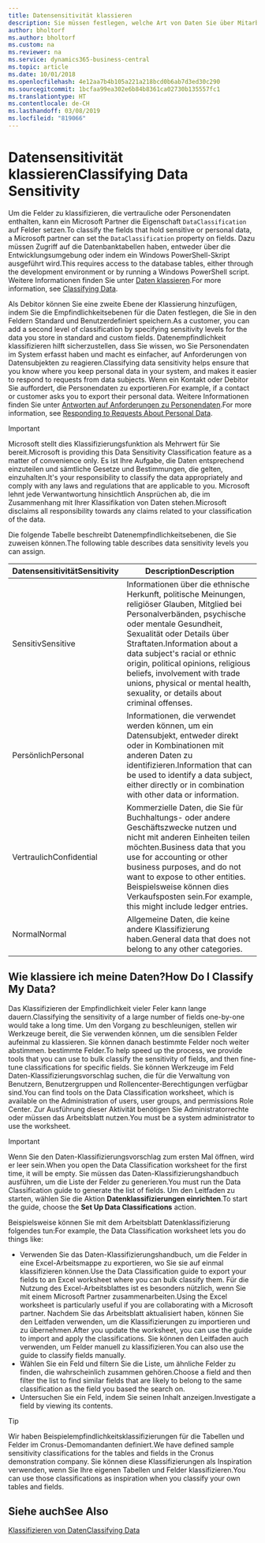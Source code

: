 ```yaml
---
title: Datensensitivität klassieren
description: Sie müssen festlegen, welche Art von Daten Sie über Mitarbeiter speichern, sodass Sie sich auf Datensubjektanforderungen reagieren können.
author: bholtorf
ms.author: bholtorf
ms.custom: na
ms.reviewer: na
ms.service: dynamics365-business-central
ms.topic: article
ms.date: 10/01/2018
ms.openlocfilehash: 4e12aa7b4b105a221a218bcd0b6ab7d3ed30c290
ms.sourcegitcommit: 1bcfaa99ea302e6b84b8361ca02730b135557fc1
ms.translationtype: HT
ms.contentlocale: de-CH
ms.lasthandoff: 03/08/2019
ms.locfileid: "819066"
---
```

# <a name="classifying-data-sensitivity"></a><span data-ttu-id="dfb50-103">Datensensitivität klassieren</span><span class="sxs-lookup"><span data-stu-id="dfb50-103">Classifying Data Sensitivity</span></span>
<span data-ttu-id="dfb50-104">Um die Felder zu klassifizieren, die vertrauliche oder Personendaten enthalten, kann ein Microsoft Partner die Eigenschaft ```DataClassification``` auf Felder setzen.</span><span class="sxs-lookup"><span data-stu-id="dfb50-104">To classify the fields that hold sensitive or personal data, a Microsoft partner can set the ```DataClassification``` property on fields.</span></span> <span data-ttu-id="dfb50-105">Dazu müssen Zugriff auf die Datenbanktabellen haben, entweder über die Entwicklungsumgebung oder indem ein Windows PowerShell-Skript ausgeführt wird.</span><span class="sxs-lookup"><span data-stu-id="dfb50-105">This requires access to the database tables, either through the development environment or by running a Windows PowerShell script.</span></span> <span data-ttu-id="dfb50-106">Weitere Informationen finden Sie unter [Daten klassieren](https://docs.microsoft.com/en-us/dynamics-nav/classifying-data).</span><span class="sxs-lookup"><span data-stu-id="dfb50-106">For more information, see [Classifying Data](https://docs.microsoft.com/en-us/dynamics-nav/classifying-data).</span></span>  

<span data-ttu-id="dfb50-107">Als Debitor können Sie eine zweite Ebene der Klassierung hinzufügen, indem Sie die Empfindlichkeitsebenen für die Daten festlegen, die Sie in den Feldern Standard und Benutzerdefiniert speichern.</span><span class="sxs-lookup"><span data-stu-id="dfb50-107">As a customer, you can add a second level of classification by specifying sensitivity levels for the data you store in standard and custom fields.</span></span> <span data-ttu-id="dfb50-108">Datenempfindlichkeit klassifizieren hilft sicherzustellen, dass Sie wissen, wo Sie Personendaten im System erfasst haben und macht es einfacher, auf Anforderungen von Datensubjekten zu reagieren.</span><span class="sxs-lookup"><span data-stu-id="dfb50-108">Classifying data sensitivity helps ensure that you know where you keep personal data in your system, and makes it easier to respond to requests from data subjects.</span></span> <span data-ttu-id="dfb50-109">Wenn ein Kontakt oder Debitor Sie auffordert, die Personendaten zu exportieren.</span><span class="sxs-lookup"><span data-stu-id="dfb50-109">For example, if a contact or customer asks you to export their personal data.</span></span> <span data-ttu-id="dfb50-110">Weitere Informationen finden Sie unter [Antworten auf Anforderungen zu Personendaten](admin-responding-to-requests-about-personal-data.md).</span><span class="sxs-lookup"><span data-stu-id="dfb50-110">For more information, see [Responding to Requests About Personal Data](admin-responding-to-requests-about-personal-data.md).</span></span>

> [!Important]
> <span data-ttu-id="dfb50-111">Microsoft stellt dies Klassifizierungsfunktion als Mehrwert für Sie bereit.</span><span class="sxs-lookup"><span data-stu-id="dfb50-111">Microsoft is providing this Data Sensitivity Classification feature as a matter of convenience only.</span></span> <span data-ttu-id="dfb50-112">Es ist Ihre Aufgabe, die Daten entsprechend einzuteilen und sämtliche Gesetze und Bestimmungen, die gelten, einzuhalten.</span><span class="sxs-lookup"><span data-stu-id="dfb50-112">It's your responsibility to classify the data appropriately and comply with any laws and regulations that are applicable to you.</span></span> <span data-ttu-id="dfb50-113">Microsoft lehnt jede Verwantwortung hinsichtlich Ansprüchen ab, die im Zusammenhang mit Ihrer Klassifikation von Daten stehen.</span><span class="sxs-lookup"><span data-stu-id="dfb50-113">Microsoft disclaims all responsibility towards any claims related to your classification of the data.</span></span>  

<span data-ttu-id="dfb50-114">Die folgende Tabelle beschreibt Datenempfindlichkeitsebenen, die Sie zuweisen können.</span><span class="sxs-lookup"><span data-stu-id="dfb50-114">The following table describes data sensitivity levels you can assign.</span></span>

|<span data-ttu-id="dfb50-115">Datensensitivität</span><span class="sxs-lookup"><span data-stu-id="dfb50-115">Sensitivity</span></span>|<span data-ttu-id="dfb50-116">Description</span><span class="sxs-lookup"><span data-stu-id="dfb50-116">Description</span></span>|
|----|----|
|<span data-ttu-id="dfb50-117">Sensitiv</span><span class="sxs-lookup"><span data-stu-id="dfb50-117">Sensitive</span></span> | <span data-ttu-id="dfb50-118">Informationen über die ethnische Herkunft, politische Meinungen, religiöser Glauben, Mitglied bei Personalverbänden, psychische oder mentale Gesundheit, Sexualität oder Details über Straftaten.</span><span class="sxs-lookup"><span data-stu-id="dfb50-118">Information about a data subject's racial or ethnic origin, political opinions, religious beliefs, involvement with trade unions, physical or mental health, sexuality, or details about criminal offenses.</span></span> |
|<span data-ttu-id="dfb50-119">Persönlich</span><span class="sxs-lookup"><span data-stu-id="dfb50-119">Personal</span></span> | <span data-ttu-id="dfb50-120">Informationen, die verwendet werden können, um ein Datensubjekt, entweder direkt oder in Kombinationen mit anderen Daten zu identifizieren.</span><span class="sxs-lookup"><span data-stu-id="dfb50-120">Information that can be used to identify a data subject, either directly or in combination with other data or information.</span></span>|
|<span data-ttu-id="dfb50-121">Vertraulich</span><span class="sxs-lookup"><span data-stu-id="dfb50-121">Confidential</span></span> | <span data-ttu-id="dfb50-122">Kommerzielle Daten, die Sie für Buchhaltungs- oder andere Geschäftszwecke nutzen und nicht mit anderen Einheiten teilen möchten.</span><span class="sxs-lookup"><span data-stu-id="dfb50-122">Business data that you use for accounting or other business purposes, and do not want to expose to other entities.</span></span> <span data-ttu-id="dfb50-123">Beispielsweise können dies Verkaufsposten sein.</span><span class="sxs-lookup"><span data-stu-id="dfb50-123">For example, this might include ledger entries.</span></span>|
|<span data-ttu-id="dfb50-124">Normal</span><span class="sxs-lookup"><span data-stu-id="dfb50-124">Normal</span></span> | <span data-ttu-id="dfb50-125">Allgemeine Daten, die keine andere Klassifizierung haben.</span><span class="sxs-lookup"><span data-stu-id="dfb50-125">General data that does not belong to any other categories.</span></span>|

## <a name="how-do-i-classify-my-data"></a><span data-ttu-id="dfb50-126">Wie klassiere ich meine Daten?</span><span class="sxs-lookup"><span data-stu-id="dfb50-126">How Do I Classify My Data?</span></span>
<span data-ttu-id="dfb50-127">Das Klassifizieren der Empfindlichkeit vieler Feler kann lange dauern.</span><span class="sxs-lookup"><span data-stu-id="dfb50-127">Classifying the sensitivity of a large number of fields one-by-one would take a long time.</span></span> <span data-ttu-id="dfb50-128">Um den Vorgang zu beschleunigen, stellen wir Werkzeuge bereit, die Sie verwenden können, um die sensiblen Felder aufeinmal zu klassieren. Sie können danach bestimmte Felder noch weiter abstimmen. bestimmte Felder.</span><span class="sxs-lookup"><span data-stu-id="dfb50-128">To help speed up the process, we provide tools that you can use to bulk classify the sensitivity of fields, and then fine-tune classifications for specific fields.</span></span> <span data-ttu-id="dfb50-129">Sie können Werkzeuge im Feld Daten-Klassifizierungsvorschlag suchen, die für die Verwaltung von Benutzern, Benutzergruppen und Rollencenter-Berechtigungen verfügbar sind.</span><span class="sxs-lookup"><span data-stu-id="dfb50-129">You can find tools on the Data Classification worksheet, which is available on the Administration of users, user groups, and permissions Role Center.</span></span> <span data-ttu-id="dfb50-130">Zur Ausführung dieser Aktivität benötigen Sie Administratorrechte oder müssen das Arbeitsblatt nutzen.</span><span class="sxs-lookup"><span data-stu-id="dfb50-130">You must be a system administrator to use the worksheet.</span></span>

> [!Important]
> <span data-ttu-id="dfb50-131">Wenn Sie den Daten-Klassifizierungsvorschlag zum ersten Mal öffnen, wird er leer sein.</span><span class="sxs-lookup"><span data-stu-id="dfb50-131">When you open the Data Classification worksheet for the first time, it will be empty.</span></span> <span data-ttu-id="dfb50-132">Sie müssen das Daten-Klassifizierungshandbuch ausführen, um die Liste der Felder zu generieren.</span><span class="sxs-lookup"><span data-stu-id="dfb50-132">You must run the Data Classification guide to generate the list of fields.</span></span> <span data-ttu-id="dfb50-133">Um den Leitfaden zu starten, wählen Sie die Aktion **Datenklassifizierungen einrichten**.</span><span class="sxs-lookup"><span data-stu-id="dfb50-133">To start the guide, choose the **Set Up Data Classifications** action.</span></span>

<span data-ttu-id="dfb50-134">Beispielsweise können Sie mit dem Arbeitsblatt Datenklassifizierung folgendes tun:</span><span class="sxs-lookup"><span data-stu-id="dfb50-134">For example, the Data Classification worksheet lets you do things like:</span></span>  

* <span data-ttu-id="dfb50-135">Verwenden Sie das Daten-Klassifizierungshandbuch, um die Felder in eine Excel-Arbeitsmappe zu exportieren, wo Sie sie auf einmal klassifizieren können.</span><span class="sxs-lookup"><span data-stu-id="dfb50-135">Use the Data Classification guide to export your fields to an Excel worksheet where you can bulk classify them.</span></span> <span data-ttu-id="dfb50-136">Für die Nutzung des Excel-Arbeitsblattes ist es besonders nützlich, wenn Sie mit einem Microsoft Partner zusammenarbeiten.</span><span class="sxs-lookup"><span data-stu-id="dfb50-136">Using the Excel worksheet is particularly useful if you are collaborating with a Microsoft partner.</span></span> <span data-ttu-id="dfb50-137">Nachdem Sie das Arbeitsblatt aktualisiert haben, können Sie den Leitfaden verwenden, um die Klassifizierungen zu importieren und zu übernehmen.</span><span class="sxs-lookup"><span data-stu-id="dfb50-137">After you update the worksheet, you can use the guide to import and apply the classifications.</span></span> <span data-ttu-id="dfb50-138">Sie können den Leitfaden auch verwenden, um Felder manuell zu klassifizieren.</span><span class="sxs-lookup"><span data-stu-id="dfb50-138">You can also use the guide to classify fields manually.</span></span>  
* <span data-ttu-id="dfb50-139">Wählen Sie ein Feld und filtern Sie die Liste, um ähnliche Felder zu finden, die wahrscheinlich zusammen gehören.</span><span class="sxs-lookup"><span data-stu-id="dfb50-139">Choose a field and then filter the list to find similar fields that are likely to belong to the same classification as the field you based the search on.</span></span>  
* <span data-ttu-id="dfb50-140">Untersuchen Sie ein Feld, indem Sie seinen Inhalt anzeigen.</span><span class="sxs-lookup"><span data-stu-id="dfb50-140">Investigate a field by viewing its contents.</span></span>  

> [!Tip]
> <span data-ttu-id="dfb50-141">Wir haben Beispielempfindlichkeitsklassifizierungen für die Tabellen und Felder im Cronus-Demomandanten definiert.</span><span class="sxs-lookup"><span data-stu-id="dfb50-141">We have defined sample sensitivity classifications for the tables and fields in the Cronus demonstration company.</span></span> <span data-ttu-id="dfb50-142">Sie können diese Klassifizierungen als Inspiration verwenden, wenn Sie Ihre eigenen Tabellen und Felder klassifizieren.</span><span class="sxs-lookup"><span data-stu-id="dfb50-142">You can use those classifications as inspiration when you classify your own tables and fields.</span></span>

## <a name="see-also"></a><span data-ttu-id="dfb50-143">Siehe auch</span><span class="sxs-lookup"><span data-stu-id="dfb50-143">See Also</span></span>
[<span data-ttu-id="dfb50-144">Klassifizieren von Daten</span><span class="sxs-lookup"><span data-stu-id="dfb50-144">Classifying Data</span></span>](https://docs.microsoft.com/en-us/dynamics-nav/classifying-data)  
